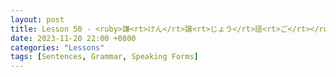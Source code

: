 ```yaml
--- 
layout: post 
title: Lesson 50 - <ruby>謙<rt>けん</rt>譲<rt>じょう</rt>語<rt>ご</rt></ruby> Humble Language
date: 2023-11-20 22:00 +0800 
categories: "Lessons"
tags: [Sentences, Grammar, Speaking Forms]
---
```

